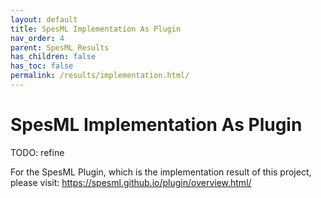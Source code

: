 ```yaml
---
layout: default
title: SpesML Implementation As Plugin
nav_order: 4
parent: SpesML Results
has_children: false
has_toc: false
permalink: /results/implementation.html/
---
```

# SpesML Implementation As Plugin

TODO: refine

For the SpesML Plugin, which is the implementation result of this project, please visit: https://spesml.github.io/plugin/overview.html/